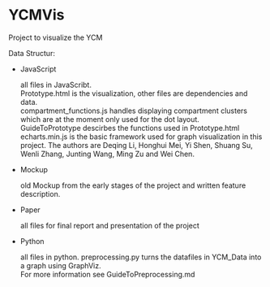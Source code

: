# YCMVis

Project to visualize the YCM

Data Structur:
+ JavaScript

   all files in JavaScribt.  
   Prototype.html is the visualization, other files are dependencies and data.  
   compartment_functions.js handles displaying compartment clusters which are at the moment only used for the dot layout.  
   GuideToPrototype descirbes the functions used in Prototype.html  
   echarts.min.js is the basic framework used for graph visualization in this project. The authors are Deqing Li, Honghui Mei, Yi Shen, Shuang Su, Wenli Zhang, Junting Wang, Ming Zu and Wei Chen.
   
+ Mockup

   old Mockup from the early stages of the project and written feature description.  
   
+ Paper

   all files for final report and presentation of the project  
   
+ Python

   all files in python. preprocessing.py turns the datafiles in YCM_Data into a graph using GraphViz.  
   For more information see GuideToPreprocessing.md
   
